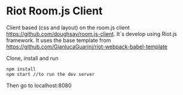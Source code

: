 # Riot Room.js Client
Client based (css and layout) on the room.js client https://github.com/doughsay/room.js-client.
It´s develop using Riot.js framework.
It uses the base template from https://github.com/GianlucaGuarini/riot-webpack-babel-template


Clone, install and run
```
npm install
npm start //to run the dev server
```

Then go to localhost:8080
